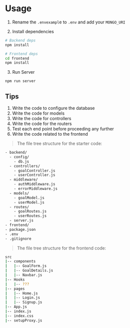 # Usage


1. Rename the `.envexampl`e to `.env` and add your `MONGO_URI`

2. Install dependencies

```sh
# Backend deps
npm install
```

```sh
# Frontend deps
cd frontend
npm install
```


3. Run Server

```sh
npm run server
```

## Tips

1. Write the code to configure the database
2. Write the code for models
3. Write the code for controllers
4. Write the code for the routers
5. Test each end point before proceeding any further
6. Write the code related to the frontend

> The file tree structure for the starter code:

```sh
- backend/
  - config/
    - db.js
  - controllers/
    - goalController.js
    - userController.js
  - middleware/
    - authMiddleware.js
    - errorMiddleware.js
  - models/
    - goalModel.js
    - userModel.js
  - routes/
    - goalRoutes.js
    - userRoutes.js
  - server.js
- frontend/
- package.json
- .env
- .gitignore
```

> The file tree structure for the frontend code:

```bash
src
|-- components
|   |-- GoalForm.js
|   |-- GoalDetails.js
|   |-- Navbar.js
|-- Hooks
|   |-- ???
|-- pages
|   |-- Home.js
|   |-- Login.js
|   |-- Signup.js
|-- App.js
|-- index.js
|-- index.css
|-- setupProxy.js
```

